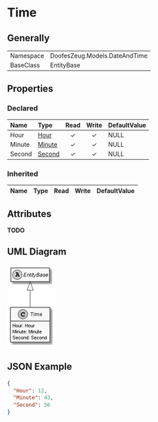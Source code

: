 ﻿# Time

## Generally

|||
|:-|:-|
|Namespace|DoofesZeug.Models.DateAndTime|
|BaseClass|EntityBase|

## Properties

### Declared

|Name|Type|Read|Write|DefaultValue|
|:---|:---|:--:|:---:|:-----------|
|Hour|[Hour](../../Models/DoofesZeug.Models.DateAndTime.Part.Time\Hour.md)|&#x2713;|&#x2713;|NULL|
|Minute|[Minute](../../Models/DoofesZeug.Models.DateAndTime.Part.Time\Minute.md)|&#x2713;|&#x2713;|NULL|
|Second|[Second](../../Models/DoofesZeug.Models.DateAndTime.Part.Time\Second.md)|&#x2713;|&#x2713;|NULL|

### Inherited

|Name|Type|Read|Write|DefaultValue|
|:---|:---|:--:|:---:|:-----------|

## Attributes

**TODO**

## UML Diagram

![Time.png](./Time.png "Time")

## JSON Example

```json
{
  "Hour": 12,
  "Minute": 43,
  "Second": 56
}
```

